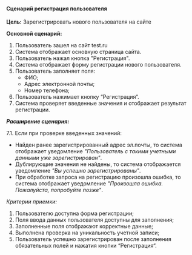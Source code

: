 #### Сценарий регистрация пользователя

**Цель:** Зарегистрировать нового пользователя на сайте

**Основной сценарий:**  
1. Пользователь зашел на сайт test.ru
2. Система отображает основную страница сайта.
3. Пользователь нажал кнопка "Регистрация".
4. Система отображает форму регистрации нового пользователя.
5. Пользователь заполняет поля: 
    - ФИО;  
    - Адрес электронной почты;
    - Номер телефона;
6. Пользователь нажимает кнопку “Регистрация“.
7. Система проверяет введенные значения и отображает результат регистрации.

***Расширение сценария:***  

7.1. Если при проверке введенных значений:   
* Найден ранее зарегистрированный адрес эл.почты, то система отображает уведомление *"Пользователь с такими учетными данными уже зарегистрирован"*. 
* Дублирующие значения не найдены, то  система отображается уведомление *"Вы успешно зарегистрированы"*.  
* При обработке запроса на регистрацию произошла ошибка, то система отображает уведомление *"Произошла ошибка. Пожалуйста, попробуйте позже"*. 

*Критерии приемки:*  
1. Пользователю доступна форма регистрации;
2. Поля ввода данных пользователя доступны для заполнения;
3. Заполненные поля отображают корректные данные;
4. Выполнена проверка на уникальность учетной записи;
5. Пользователь успешно зарегистрирован после заполнения обязательных полей и нажатия кнопки “Регистрация“.